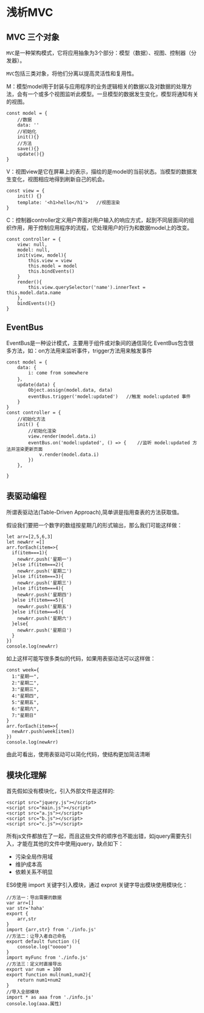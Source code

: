 # 浅析MVC

## MVC 三个对象
`MVC`是一种架构模式，它将应用抽象为3个部分：模型（数据）、视图、控制器（分发器）。

`MVC`包括三类对象，将他们分离以提高灵活性和复用性。

M：模型model用于封装与应用程序的业务逻辑相关的数据以及对数据的处理方法，会有一个或多个视图监听此模型。一旦模型的数据发生变化，模型将通知有关的视图。
```
const model = {
    //数据
    data: ''
    //初始化
    init(){}
    //方法
    save(){}
    update(){}
}
```
V：视图view是它在屏幕上的表示，描绘的是model的当前状态。当模型的数据发生变化，视图相应地得到刷新自己的机会。
```
const view = {
    init() {}
    template: '<h1>hello</h1'>   //视图渲染
}
```
C：控制器controller定义用户界面对用户输入的响应方式，起到不同层面间的组织作用，用于控制应用程序的流程，它处理用户的行为和数据model上的改变。
```
const controller = {
    view: null,
    model: null,
    init(view, model){
        this.view = view
        this.model = model
        this.bindEvents()
    }
    render(){
        this.view.querySelector('name').innerText = this.model.data.name
    },
    bindEvents(){}
}
```
## EventBus
EventBus是一种设计模式，主要用于组件或对象间的通信简化
EventBus包含很多方法，如：on方法用来监听事件，trigger方法用来触发事件
```
const model = {
    data: {
        i: come from somewhere
    }，
    update(data) {
        Object.assign(model.data, data)
        eventBus.trigger('model:updated')   //触发 model:updated 事件
    }
}
const controller = {
    //初始化方法
    init() {
        //初始化渲染
        view.render(model.data.i)
        eventBus.on('model:updated', () => {    //监听 model:updated 方法并渲染更新页面
            v.render(model.data.i)
        })
    },

}
```
## 表驱动编程
所谓表驱动法(Table-Driven Approach),简单讲是指用查表的方法获取值。

假设我们要把一个数字的数组按星期几的形式输出，那么我们可能这样做：
```
let arr=[2,5,6,3]
let newArr =[]
arr.forEach(item=>{
  if(item===1){
    newArr.push('星期一')
  }else if(item===2){
    newArr.push('星期二')
  }else if(item===3){
    newArr.push('星期三')
  }else if(item===4){
    newArr.push('星期四')
  }else if(item===5){
    newArr.push('星期五')
  }else if(item===6){
    newArr.push('星期六')
  }else{
    newArr.push('星期日')
  }
})
console.log(newArr)
```
如上这样可能写很多类似的代码，如果用表驱动法可以这样做：
```
const week={
  1:"星期一",
  2:"星期二",
  3:"星期三",
  4:"星期四",
  5:"星期五",
  6:"星期六",
  7:"星期日"
}
arr.forEach(item=>{
  newArr.push(week[item])
})
console.log(newArr)
```
由此可看出，使用表驱动可以简化代码，使结构更加简洁清晰
## 模块化理解
首先假如没有模块化，引入外部文件是这样的:
```
<script src="jquery.js"></script>
<script src="main.js"></script>
<script src="a.js"></script>
<script src="b.js"></script>
<script src="c.js"></script>
```
所有js文件都放在了一起，而且这些文件的顺序也不能出错，如jquery需要先引入，才能在其他的文件中使用jquery，缺点如下：
* 污染全局作用域
* 维护成本高
* 依赖关系不明显

ES6使用 import 关键字引入模块，通过 exprot 关键字导出模块使用模块化：
```
//方法一：导出需要的数据
var arr=[]
var str='haha'
export {
	arr,str
}
import {arr,str} from './info.js'
//方法二：让导入者自己命名
export default function (){
	console.log("ooooo")
}
import myFunc from './info.js'
//方法三：定义时直接导出
export var num = 100
export function mul(num1,num2){
    return num1+num2
}
//导入全部模块
import * as aaa from './info.js'
console.log(aaa.属性)
```
